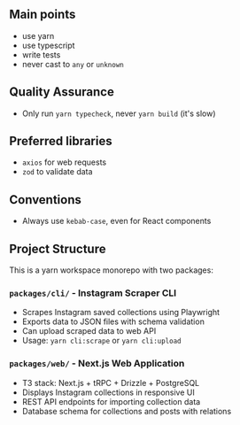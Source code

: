 ## Main points

- use yarn
- use typescript
- write tests
- never cast to `any` or `unknown`

## Quality Assurance

- Only run `yarn typecheck`, never `yarn build` (it's slow)

## Preferred libraries

- `axios` for web requests
- `zod` to validate data

## Conventions

- Always use `kebab-case`, even for React components

## Project Structure

This is a yarn workspace monorepo with two packages:

### `packages/cli/` - Instagram Scraper CLI

- Scrapes Instagram saved collections using Playwright
- Exports data to JSON files with schema validation
- Can upload scraped data to web API
- Usage: `yarn cli:scrape` or `yarn cli:upload`

### `packages/web/` - Next.js Web Application

- T3 stack: Next.js + tRPC + Drizzle + PostgreSQL
- Displays Instagram collections in responsive UI
- REST API endpoints for importing collection data
- Database schema for collections and posts with relations
